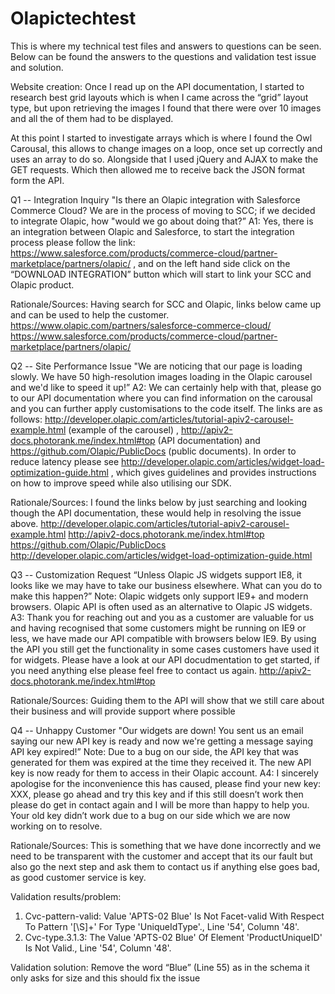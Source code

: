 # Olapictechtest
This is where my technical test files and answers to questions can be seen. Below can be found the answers to the questions and validation test issue and solution.

Website creation:
Once I read up on the API documentation, I started to research best grid layouts which is when I came across the “grid” layout type, but upon retrieving the images I found that there were over 10 images and all the of them had to be displayed.

At this point I started to investigate arrays which is where I found the Owl Carousal, this allows to change images on a loop, once set up correctly and uses an array to do so. Alongside that I used jQuery and AJAX to make the GET requests. Which then allowed me to receive back the JSON format form the API.


Q1 -- Integration Inquiry
"Is there an Olapic integration with Salesforce Commerce Cloud? We are in the process of moving to SCC; if we decided to integrate Olapic, how "would we go about doing that?”
A1: Yes, there is an integration between Olapic and Salesforce, to start the integration process please follow the link: https://www.salesforce.com/products/commerce-cloud/partner-marketplace/partners/olapic/ , and on the left hand side click on the “DOWNLOAD INTEGRATION” button which will start to link your SCC and Olapic product.

Rationale/Sources: Having search for SCC and Olapic, links below came up and can be used to help the customer.
https://www.olapic.com/partners/salesforce-commerce-cloud/ 
https://www.salesforce.com/products/commerce-cloud/partner-marketplace/partners/olapic/ 

Q2 -- Site Performance Issue
"We are noticing that our page is loading slowly. We have 50 high-resolution images loading in the Olapic carousel and we'd like to speed it up!”
A2: We can certainly help with that, please go to our API documentation where you can find information on the carousal and you can further apply customisations to the code itself. The links are as follows: http://developer.olapic.com/articles/tutorial-apiv2-carousel-example.html (example of the carousel) , http://apiv2-docs.photorank.me/index.html#top (API documentation)  and https://github.com/Olapic/PublicDocs (public documents). In order to reduce latency please see http://developer.olapic.com/articles/widget-load-optimization-guide.html , which gives guidelines and provides instructions on how to improve speed while also utilising our SDK.

Rationale/Sources: I found the links below by just searching and looking though the API documentation, these would help in resolving the issue above.
http://developer.olapic.com/articles/tutorial-apiv2-carousel-example.html
http://apiv2-docs.photorank.me/index.html#top
https://github.com/Olapic/PublicDocs
http://developer.olapic.com/articles/widget-load-optimization-guide.html 

Q3 -- Customization Request
“Unless Olapic JS widgets support IE8, it looks like we may have to take our business elsewhere. What can you do to make this happen?”
Note: Olapic widgets only support IE9+ and modern browsers. Olapic API is often used as an alternative to Olapic JS widgets.
A3: Thank you for reaching out and you as a customer are valuable for us and having recognised that some customers might be running on IE9 or less, we have made our API compatible with browsers below IE9. By using the API you still get the functionality in some cases customers have used it for widgets. Please have a look at our API docudmentation to get started, if you need anything else please feel free to contact us again.
http://apiv2-docs.photorank.me/index.html#top

Rationale/Sources: Guiding them to the API will show that we still care about their business and will provide support where possible

Q4 -- Unhappy Customer
"Our widgets are down! You sent us an email saying our new API key is ready and now we're getting a message saying API key expired!”
Note: Due to a bug on our side, the API key that was generated for them was expired at the time they received it. The new API key is now ready for them to access in their Olapic account.
A4: I sincerely apologise for the inconvenience this has caused, please find your new key: XXX, please go ahead and try this key and if this still doesn’t work then please do get in contact again and I will be more than happy to help you. Your old key didn’t work due to a bug on our side which we are now working on to resolve.

Rationale/Sources: This is something that we have done incorrectly and we need to be transparent with the customer and accept that its our fault but also go the next step and ask them to contact us if anything else goes bad, as good customer service is key.

Validation results/problem:
1.	Cvc-pattern-valid: Value 'APTS-02 Blue' Is Not Facet-valid With Respect To Pattern '[\S]+' For Type 'UniqueIdType'., Line '54', Column '48'.
2.	Cvc-type.3.1.3: The Value 'APTS-02 Blue' Of Element 'ProductUniqueID' Is Not Valid., Line '54', Column '48'.

Validation solution: Remove the word “Blue” (Line 55) as in the schema it only asks for size and this should fix the issue

